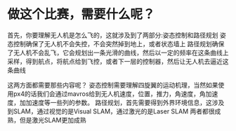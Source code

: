 # 做这个比赛，需要什么呢？


首先，你要理解无人机是怎么飞的，这就涉及到了两部分:姿态控制和路径规划
姿态控制确保了无人机不会失控，不会突然掉到地上，或者状态墙上
路径规划确保了无人机不会乱飞，它会规划出一条光滑的曲线，然后以一定的频率在这条曲线上采样，得到航点，将航点给到飞控，或者下一层的控制器，然后让无人机去逼近这条曲线


这两方面都需要那些内容呢？
姿态控制需要理解四旋翼的运动机理，当然如果使用px4的话我们会通过mavros给到无人机速度，位置，推力，角速度，角加速度，加加速度等一些列的参数。
路径规划，首先需要得到外界环境信息，这涉及到SLAM，通过视觉的是Visual SLAM，通过激光的是Laser SLAM
两者都很成熟，但是激光SLAM更加成熟
